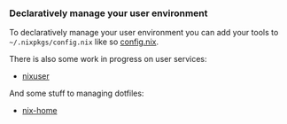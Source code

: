### Declaratively manage your user environment
To declaratively manage your user environment you can add your tools to `~/.nixpkgs/config.nix` like so [config.nix](/examples/nixpkgs-config.nix/declarative-user-environments/config.nix).

There is also some work in progress on user services:
- [nixuser](https://github.com/NixOS/nixpkgs/pull/9250)

And some stuff to managing dotfiles:
- [nix-home](https://github.com/sheenobu/nix-home)
